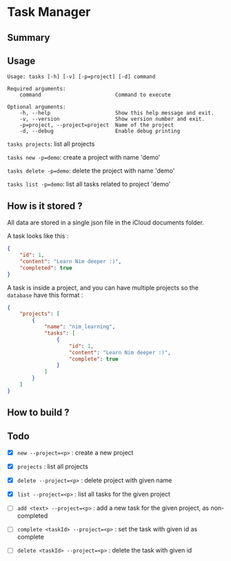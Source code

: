 # Task Manager

## Summary

## Usage
```
Usage: tasks [-h] [-v] [-p=project] [-d] command

Required arguments:
    command                        Command to execute

Optional arguments:
    -h, --help                     Show this help message and exit.
    -v, --version                  Show version number and exit.
    -p=project, --project=project  Name of the project
    -d, --debug                    Enable debug printing
```

`tasks projects`: list all projects

`tasks new -p=demo`: create a project with name 'demo'

`tasks delete -p=demo`: delete the project with name 'demo'

`tasks list -p=demo`: list all tasks related to project 'demo'

## How is it stored ?
All data are stored in a single json file in the iCloud documents folder.

A task looks like this :
```json
{
    "id": 1,
    "content": "Learn Nim deeper :)",
    "completed": true
}
```

A task is inside a project, and you can have multiple projects so the `database` have this format :
```json
{
    "projects": [
        {
            "name": "nim_learning", 
            "tasks": [
                {
                    "id": 1,
                    "content": "Learn Nim deeper :)",
                    "complete": true
                }
            ]
        }
    ]
}
```

## How to build ?


## Todo
- [x] `new --project=<p>` : create a new project
- [x] `projects` : list all projects
- [x] `delete --project=<p>` : delete project with given name

- [x] `list --project=<p>` : list all tasks for the given project

- [ ] `add <text> --project=<p>` : add a new task for the given project, as non-completed
- [ ] `complete <taskId> --project=<p>` : set the task with given id as complete
- [ ] `delete <taskId> --project=<p>` : delete the task with given id
